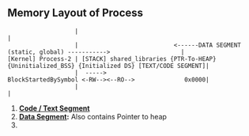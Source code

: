 ## Memory Layout of Process
```console
                   |                                                                                                |
                   |                           <------DATA SEGMENT (static, global) ----------->                    |
[Kernel] Process-2 | [STACK] shared_libraries {PTR-To-HEAP} {Uninitialized_BSS} {Initialized DS} [TEXT/CODE SEGMENT]|
                   |  ----->                                BlockStartedBySymbol <-RW--><--RO-->              0x0000|
                   |                                                                                                |
```
1. **[Code / Text Segment](Code_Segment)**
2. **[Data Segment](Data_Segment):** Also contains Pointer to heap
3. 
